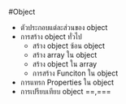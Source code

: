 #Object
* ตัวประกอบแต่ละส่วนของ object 
* การสร้าง object ทั่วไป
   * สร้าง object ซ้อน object
   * สร้าง array ใน object 
   * สร้าง object ใน array
   * การสร้าง Funciton ใน object
* การแทรก Properties ใน object
* การเปรียบเทียบ object ==,===


